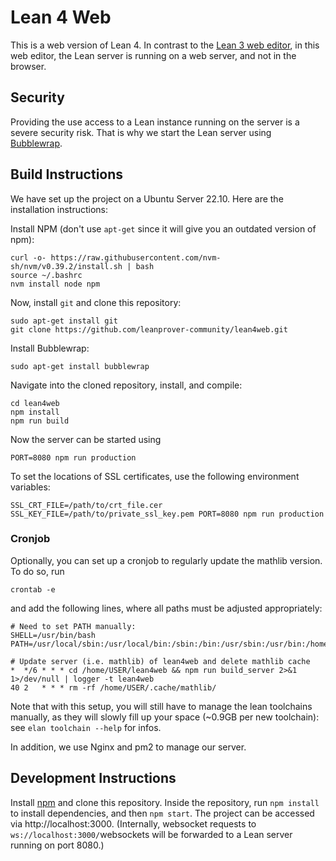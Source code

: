 # Lean 4 Web

This is a web version of Lean 4. In contrast to the [Lean 3 web editor](https://github.com/leanprover-community/lean-web-editor), in this web editor, the Lean server is
running on a web server, and not in the browser.

## Security
Providing the use access to a Lean instance running on the server is a severe security risk. That is why we start the Lean server
using [Bubblewrap](https://github.com/containers/bubblewrap).

## Build Instructions

We have set up the project on a Ubuntu Server 22.10.
Here are the installation instructions:

Install NPM (don't use `apt-get` since it will give you an outdated version of npm):
```
curl -o- https://raw.githubusercontent.com/nvm-sh/nvm/v0.39.2/install.sh | bash
source ~/.bashrc
nvm install node npm
```

Now, install `git` and clone this repository:
```
sudo apt-get install git
git clone https://github.com/leanprover-community/lean4web.git
```

Install Bubblewrap:
```
sudo apt-get install bubblewrap
```

Navigate into the cloned repository, install, and
compile:
```
cd lean4web
npm install
npm run build
```

Now the server can be started using
```
PORT=8080 npm run production
```

To set the locations of SSL certificates, use the following environment variables:
```
SSL_CRT_FILE=/path/to/crt_file.cer SSL_KEY_FILE=/path/to/private_ssl_key.pem PORT=8080 npm run production
```

### Cronjob

Optionally, you can set up a cronjob to regularly update the mathlib version.
To do so, run
```
crontab -e
```
and add the following lines, where all paths must be adjusted appropriately:
```
# Need to set PATH manually:
SHELL=/usr/bin/bash
PATH=/usr/local/sbin:/usr/local/bin:/sbin:/bin:/usr/sbin:/usr/bin:/home/USER/.elan/bin:/home/USER/.nvm/versions/node/v20.8.0/bin/

# Update server (i.e. mathlib) of lean4web and delete mathlib cache
*  */6 * * * cd /home/USER/lean4web && npm run build_server 2>&1 1>/dev/null | logger -t lean4web
40 2   * * * rm -rf /home/USER/.cache/mathlib/
```

Note that with this setup, you will still have to manage the lean toolchains manually, as they will slowly fill up your space (~0.9GB per new toolchain): see `elan toolchain --help` for infos.

In addition, we use Nginx and pm2 to manage our server.

## Development Instructions

Install [npm](https://www.npmjs.com/) and clone this repository. Inside the repository, run
`npm install` to install dependencies, and
then `npm start`.
The project can be accessed via http://localhost:3000. (Internally, websocket requests to `ws://localhost:3000/`websockets will be forwarded to a Lean server running on port 8080.)
